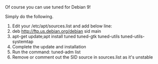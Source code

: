 Of course you can use tuned for Debian 9!

Simply do the following.

1. Edit your /etc/apt/sources.list and add below line:
2. deb http://ftp.us.debian.org/debian sid main
3. apt-get update;apt install tuned tuned-gtk tuned-utils tuned-utils-systemtap
4. Complete the update and installation
5. Run the command: tuned-adm list
6. Remove or comment out the SID source in sources.list as it's unstable
